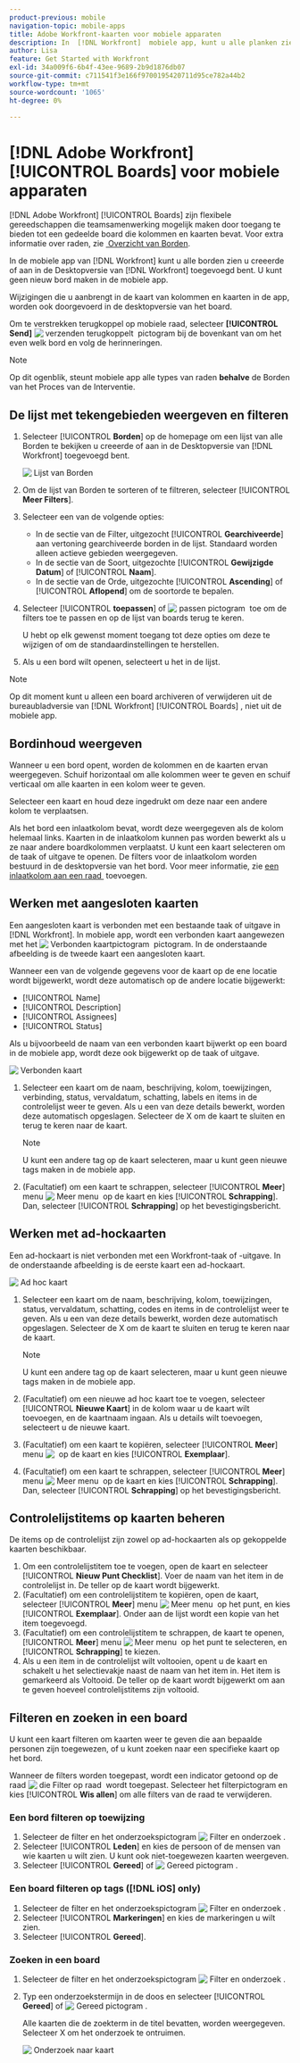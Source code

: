 ```yaml
---
product-previous: mobile
navigation-topic: mobile-apps
title: Adobe Workfront-kaarten voor mobiele apparaten
description: In  [!DNL Workfront]  mobiele app, kunt u alle planken zien u creeerde of aan in de Desktopversie van  [!DNL Workfront] toegevoegd bent.
author: Lisa
feature: Get Started with Workfront
exl-id: 34a009f6-6b4f-43ee-9689-2b9d1876db07
source-git-commit: c711541f3e166f9700195420711d95ce782a44b2
workflow-type: tm+mt
source-wordcount: '1065'
ht-degree: 0%

---
```


# [!DNL Adobe Workfront] [!UICONTROL Boards] voor mobiele apparaten

[!DNL Adobe Workfront] [!UICONTROL Boards] zijn flexibele gereedschappen die teamsamenwerking mogelijk maken door toegang te bieden tot een gedeelde board die kolommen en kaarten bevat. Voor extra informatie over raden, zie [&#x200B; Overzicht van Borden &#x200B;](/help/quicksilver/agile/boards-overview.md).

In de mobiele app van [!DNL Workfront] kunt u alle borden zien u creeerde of aan in de Desktopversie van [!DNL Workfront] toegevoegd bent. U kunt geen nieuw bord maken in de mobiele app.

Wijzigingen die u aanbrengt in de kaart van kolommen en kaarten in de app, worden ook doorgevoerd in de desktopversie van het board.

Om te verstrekken terugkoppel op mobiele raad, selecteer **[!UICONTROL Send]** ![&#x200B; verzenden terugkoppelt &#x200B;](assets/mobile-send-feedback-icon.png) pictogram bij de bovenkant van om het even welk bord en volg de herinneringen.

>[!NOTE]
>
>Op dit ogenblik, steunt mobiele app alle types van raden **behalve** de Borden van het Proces van de Interventie.

## De lijst met tekengebieden weergeven en filteren

1. Selecteer [!UICONTROL **Borden**] op de homepage om een lijst van alle Borden te bekijken u creeerde of aan in de Desktopversie van [!DNL Workfront] toegevoegd bent.

   ![&#x200B; Lijst van Borden &#x200B;](assets/mobile-all-boards-displayed.png)

1. Om de lijst van Borden te sorteren of te filtreren, selecteer [!UICONTROL **Meer Filters**].
1. Selecteer een van de volgende opties:

   * In de sectie van de Filter, uitgezocht [!UICONTROL **Gearchiveerde**] aan vertoning gearchiveerde borden in de lijst. Standaard worden alleen actieve gebieden weergegeven.
   * In de sectie van de Soort, uitgezochte [!UICONTROL **Gewijzigde Datum**] of [!UICONTROL **Naam**].
   * In de sectie van de Orde, uitgezochte [!UICONTROL **Ascending**] of [!UICONTROL **Aflopend**] om de soortorde te bepalen.

1. Selecteer [!UICONTROL **toepassen**] of ![&#x200B; passen pictogram &#x200B;](assets/mobile-apply-icon-checkmark.png) toe om de filters toe te passen en op de lijst van boards terug te keren.

   U hebt op elk gewenst moment toegang tot deze opties om deze te wijzigen of om de standaardinstellingen te herstellen.

1. Als u een bord wilt openen, selecteert u het in de lijst.

>[!NOTE]
>
>Op dit moment kunt u alleen een board archiveren of verwijderen uit de bureaubladversie van [!DNL Workfront] [!UICONTROL Boards] , niet uit de mobiele app.

## Bordinhoud weergeven

Wanneer u een bord opent, worden de kolommen en de kaarten ervan weergegeven. Schuif horizontaal om alle kolommen weer te geven en schuif verticaal om alle kaarten in een kolom weer te geven.

Selecteer een kaart en houd deze ingedrukt om deze naar een andere kolom te verplaatsen.

Als het bord een inlaatkolom bevat, wordt deze weergegeven als de kolom helemaal links. Kaarten in de inlaatkolom kunnen pas worden bewerkt als u ze naar andere boardkolommen verplaatst. U kunt een kaart selecteren om de taak of uitgave te openen. De filters voor de inlaatkolom worden bestuurd in de desktopversie van het bord. Voor meer informatie, zie [&#x200B; een inlaatkolom aan een raad &#x200B;](/help/quicksilver/agile/use-boards-agile-planning-tools/add-intake-column-to-board.md) toevoegen.

## Werken met aangesloten kaarten

Een aangesloten kaart is verbonden met een bestaande taak of uitgave in [!DNL Workfront]. In mobiele app, wordt een verbonden kaart aangewezen met het ![&#x200B; Verbonden kaartpictogram &#x200B;](assets/mobile-boards-connected-card-icon.png) pictogram. In de onderstaande afbeelding is de tweede kaart een aangesloten kaart.

Wanneer een van de volgende gegevens voor de kaart op de ene locatie wordt bijgewerkt, wordt deze automatisch op de andere locatie bijgewerkt:

* [!UICONTROL Name]
* [!UICONTROL Description]
* [!UICONTROL Assignees]
* [!UICONTROL Status]

Als u bijvoorbeeld de naam van een verbonden kaart bijwerkt op een board in de mobiele app, wordt deze ook bijgewerkt op de taak of uitgave.

![&#x200B; Verbonden kaart &#x200B;](assets/mobile-types-of-cards.png)

1. Selecteer een kaart om de naam, beschrijving, kolom, toewijzingen, verbinding, status, vervaldatum, schatting, labels en items in de controlelijst weer te geven. Als u een van deze details bewerkt, worden deze automatisch opgeslagen. Selecteer de X om de kaart te sluiten en terug te keren naar de kaart.

   >[!NOTE]
   >
   >U kunt een andere tag op de kaart selecteren, maar u kunt geen nieuwe tags maken in de mobiele app.

1. (Facultatief) om een kaart te schrappen, selecteer [!UICONTROL **Meer**] menu ![&#x200B; Meer menu &#x200B;](assets/more-icon-spectrum.png) op de kaart en kies [!UICONTROL **Schrapping**]. Dan, selecteer [!UICONTROL **Schrapping**] op het bevestigingsbericht.

## Werken met ad-hockaarten

Een ad-hockaart is niet verbonden met een Workfront-taak of -uitgave. In de onderstaande afbeelding is de eerste kaart een ad-hockaart.

![&#x200B; Ad hoc kaart &#x200B;](assets/mobile-types-of-cards.png)

1. Selecteer een kaart om de naam, beschrijving, kolom, toewijzingen, status, vervaldatum, schatting, codes en items in de controlelijst weer te geven. Als u een van deze details bewerkt, worden deze automatisch opgeslagen. Selecteer de X om de kaart te sluiten en terug te keren naar de kaart.

   >[!NOTE]
   >
   >U kunt een andere tag op de kaart selecteren, maar u kunt geen nieuwe tags maken in de mobiele app.

1. (Facultatief) om een nieuwe ad hoc kaart toe te voegen, selecteer [!UICONTROL **Nieuwe Kaart**] in de kolom waar u de kaart wilt toevoegen, en de kaartnaam ingaan. Als u details wilt toevoegen, selecteert u de nieuwe kaart.

1. (Facultatief) om een kaart te kopiëren, selecteer [!UICONTROL **Meer**] menu ![&#x200B; &#x200B;](assets/more-icon-spectrum.png) op de kaart en kies [!UICONTROL **Exemplaar**].

1. (Facultatief) om een kaart te schrappen, selecteer [!UICONTROL **Meer**] menu ![&#x200B; Meer menu &#x200B;](assets/more-icon-spectrum.png) op de kaart en kies [!UICONTROL **Schrapping**]. Dan, selecteer [!UICONTROL **Schrapping**] op het bevestigingsbericht.

## Controlelijstitems op kaarten beheren

De items op de controlelijst zijn zowel op ad-hockaarten als op gekoppelde kaarten beschikbaar.

1. Om een controlelijstitem toe te voegen, open de kaart en selecteer [!UICONTROL **Nieuw Punt Checklist**]. Voer de naam van het item in de controlelijst in. De teller op de kaart wordt bijgewerkt.
1. (Facultatief) om een controlelijstitem te kopiëren, open de kaart, selecteer [!UICONTROL **Meer**] menu ![&#x200B; Meer menu &#x200B;](assets/more-icon-spectrum.png) op het punt, en kies [!UICONTROL **Exemplaar**]. Onder aan de lijst wordt een kopie van het item toegevoegd.
1. (Facultatief) om een controlelijstitem te schrappen, de kaart te openen, [!UICONTROL **Meer**] menu ![&#x200B; Meer menu &#x200B;](assets/more-icon-spectrum.png) op het punt te selecteren, en [!UICONTROL **Schrapping**] te kiezen.
1. Als u een item in de controlelijst wilt voltooien, opent u de kaart en schakelt u het selectievakje naast de naam van het item in.
Het item is gemarkeerd als Voltooid. De teller op de kaart wordt bijgewerkt om aan te geven hoeveel controlelijstitems zijn voltooid.

## Filteren en zoeken in een board

U kunt een kaart filteren om kaarten weer te geven die aan bepaalde personen zijn toegewezen, of u kunt zoeken naar een specifieke kaart op het bord.

Wanneer de filters worden toegepast, wordt een indicator getoond op de raad ![&#x200B; die Filter op raad &#x200B;](assets/active-filter-mobile-boards.png) wordt toegepast. Selecteer het filterpictogram en kies [!UICONTROL **Wis allen**] om alle filters van de raad te verwijderen.

### Een bord filteren op toewijzing

1. Selecteer de filter en het onderzoekspictogram ![&#x200B; Filter en onderzoek &#x200B;](assets/filter-search-icon-mobile-boards.png).
1. Selecteer [!UICONTROL **Leden**] en kies de persoon of de mensen van wie kaarten u wilt zien. U kunt ook niet-toegewezen kaarten weergeven.
1. Selecteer [!UICONTROL **Gereed**] of ![&#x200B; Gereed pictogram &#x200B;](assets/mobile-apply-icon-checkmark.png).

### Een board filteren op tags ([!DNL iOS] only)

1. Selecteer de filter en het onderzoekspictogram ![&#x200B; Filter en onderzoek &#x200B;](assets/filter-search-icon-mobile-boards.png).
1. Selecteer [!UICONTROL **Markeringen**] en kies de markeringen u wilt zien.
1. Selecteer [!UICONTROL **Gereed**].

### Zoeken in een board

1. Selecteer de filter en het onderzoekspictogram ![&#x200B; Filter en onderzoek &#x200B;](assets/filter-search-icon-mobile-boards.png).
1. Typ een onderzoekstermijn in de doos en selecteer [!UICONTROL **Gereed**] of ![&#x200B; Gereed pictogram &#x200B;](assets/mobile-apply-icon-checkmark.png).

   Alle kaarten die de zoekterm in de titel bevatten, worden weergegeven.
Selecteer X om het onderzoek te ontruimen.

   ![&#x200B; Onderzoek naar kaart &#x200B;](assets/mobile-search-for-card.png)

